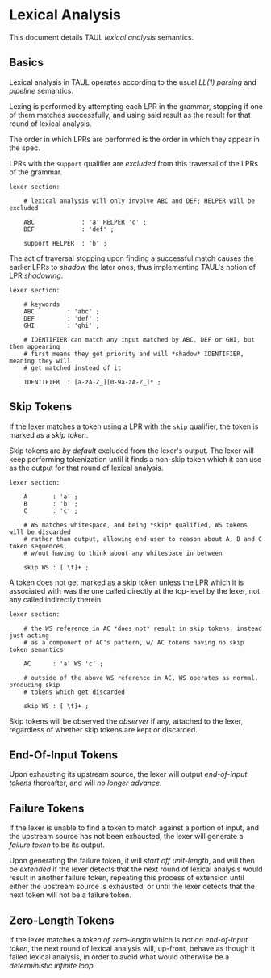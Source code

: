 # Lexical Analysis

This document details TAUL *lexical analysis* semantics.

## Basics

Lexical analysis in TAUL operates according to the usual *LL(1) parsing* and
*pipeline* semantics.

Lexing is performed by attempting each LPR in the grammar, stopping if one of them
matches successfully, and using said result as the result for that round of lexical
analysis.

The order in which LPRs are performed is the order in which they appear in the spec.

LPRs with the `support` qualifier are *excluded* from this traversal of the LPRs
of the grammar.

```
lexer section:

    # lexical analysis will only involve ABC and DEF; HELPER will be excluded

    ABC             : 'a' HELPER 'c' ;
    DEF             : 'def' ;

    support HELPER  : 'b' ;
```

The act of traversal stopping upon finding a successful match causes the earlier
LPRs to *shadow* the later ones, thus implementing TAUL's notion of LPR *shadowing*.

```
lexer section:

    # keywords
    ABC         : 'abc' ;
    DEF         : 'def' ;
    GHI         : 'ghi' ;

    # IDENTIFIER can match any input matched by ABC, DEF or GHI, but them appearing
    # first means they get priority and will *shadow* IDENTIFIER, meaning they will
    # get matched instead of it

    IDENTIFIER  : [a-zA-Z_][0-9a-zA-Z_]* ;
```

## Skip Tokens

If the lexer matches a token using a LPR with the `skip` qualifier, the token is
marked as a *skip token*.

Skip tokens are *by default* excluded from the lexer's output. The lexer will keep
performing tokenization until it finds a non-skip token which it can use as the
output for that round of lexical analysis.

```
lexer section:

    A       : 'a' ;
    B       : 'b' ;
    C       : 'c' ;

    # WS matches whitespace, and being *skip* qualified, WS tokens will be discarded
    # rather than output, allowing end-user to reason about A, B and C token sequences,
    # w/out having to think about any whitespace in between

    skip WS : [ \t]+ ;
```

A token does not get marked as a skip token unless the LPR which it is associated
with was the one called directly at the top-level by the lexer, not any called
indirectly therein.

```
lexer section:

    # the WS reference in AC *does not* result in skip tokens, instead just acting
    # as a component of AC's pattern, w/ AC tokens having no skip token semantics

    AC      : 'a' WS 'c' ;
	
    # outside of the above WS reference in AC, WS operates as normal, producing skip
    # tokens which get discarded

    skip WS : [ \t]+ ;
```

Skip tokens will be observed the *observer* if any, attached to the lexer, regardless
of whether skip tokens are kept or discarded.

## End-Of-Input Tokens

Upon exhausting its upstream source, the lexer will output *end-of-input tokens*
thereafter, and will *no longer advance*.

## Failure Tokens

If the lexer is unable to find a token to match against a portion of input, and the
upstream source has not been exhausted, the lexer will generate a *failure token* to
be its output.

Upon generating the failure token, it will *start off unit-length*, and will then be
*extended* if the lexer detects that the next round of lexical analysis would result in
another failure token, repeating this process of extension until either the upstream
source is exhausted, or until the lexer detects that the next token will not be a
failure token.

## Zero-Length Tokens

If the lexer matches a *token of zero-length* which is *not an end-of-input token*,
the next round of lexical analysis will, up-front, behave as though it failed lexical
analysis, in order to avoid what would otherwise be a *deterministic infinite loop*.